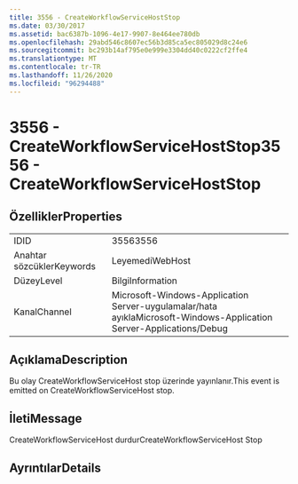 ```yaml
---
title: 3556 - CreateWorkflowServiceHostStop
ms.date: 03/30/2017
ms.assetid: bac6387b-1096-4e17-9907-8e464ee780db
ms.openlocfilehash: 29abd546c8607ec56b3d85ca5ec805029d8c24e6
ms.sourcegitcommit: bc293b14af795e0e999e3304dd40c0222cf2ffe4
ms.translationtype: MT
ms.contentlocale: tr-TR
ms.lasthandoff: 11/26/2020
ms.locfileid: "96294488"
---
```

# <a name="3556---createworkflowservicehoststop"></a><span data-ttu-id="49f46-102">3556 - CreateWorkflowServiceHostStop</span><span class="sxs-lookup"><span data-stu-id="49f46-102">3556 - CreateWorkflowServiceHostStop</span></span>

## <a name="properties"></a><span data-ttu-id="49f46-103">Özellikler</span><span class="sxs-lookup"><span data-stu-id="49f46-103">Properties</span></span>  
  
|||  
|-|-|  
|<span data-ttu-id="49f46-104">ID</span><span class="sxs-lookup"><span data-stu-id="49f46-104">ID</span></span>|<span data-ttu-id="49f46-105">3556</span><span class="sxs-lookup"><span data-stu-id="49f46-105">3556</span></span>|  
|<span data-ttu-id="49f46-106">Anahtar sözcükler</span><span class="sxs-lookup"><span data-stu-id="49f46-106">Keywords</span></span>|<span data-ttu-id="49f46-107">Leyemedi</span><span class="sxs-lookup"><span data-stu-id="49f46-107">WebHost</span></span>|  
|<span data-ttu-id="49f46-108">Düzey</span><span class="sxs-lookup"><span data-stu-id="49f46-108">Level</span></span>|<span data-ttu-id="49f46-109">Bilgi</span><span class="sxs-lookup"><span data-stu-id="49f46-109">Information</span></span>|  
|<span data-ttu-id="49f46-110">Kanal</span><span class="sxs-lookup"><span data-stu-id="49f46-110">Channel</span></span>|<span data-ttu-id="49f46-111">Microsoft-Windows-Application Server-uygulamalar/hata ayıkla</span><span class="sxs-lookup"><span data-stu-id="49f46-111">Microsoft-Windows-Application Server-Applications/Debug</span></span>|  
  
## <a name="description"></a><span data-ttu-id="49f46-112">Açıklama</span><span class="sxs-lookup"><span data-stu-id="49f46-112">Description</span></span>  

 <span data-ttu-id="49f46-113">Bu olay CreateWorkflowServiceHost stop üzerinde yayınlanır.</span><span class="sxs-lookup"><span data-stu-id="49f46-113">This event is emitted on CreateWorkflowServiceHost stop.</span></span>  
  
## <a name="message"></a><span data-ttu-id="49f46-114">İleti</span><span class="sxs-lookup"><span data-stu-id="49f46-114">Message</span></span>  

 <span data-ttu-id="49f46-115">CreateWorkflowServiceHost durdur</span><span class="sxs-lookup"><span data-stu-id="49f46-115">CreateWorkflowServiceHost Stop</span></span>  
  
## <a name="details"></a><span data-ttu-id="49f46-116">Ayrıntılar</span><span class="sxs-lookup"><span data-stu-id="49f46-116">Details</span></span>
